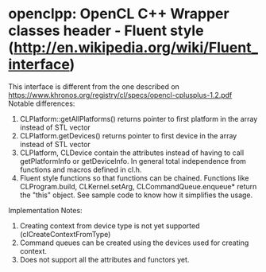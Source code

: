 openclpp: OpenCL C++ Wrapper classes header - Fluent style (http://en.wikipedia.org/wiki/Fluent_interface)
=======

This interface is different from the one described on https://www.khronos.org/registry/cl/specs/opencl-cplusplus-1.2.pdf
Notable differences:
   1. CLPlatform::getAllPlatforms() returns pointer to first platform in the array instead of STL vector
   1. CLPlatform.getDevices() returns pointer to first device in the array instead of STL vector
   1. CLPlatform, CLDevice contain the attributes instead of having to call getPlatformInfo or getDeviceInfo. In general total independence from functions and macros defined in cl.h.
   1. Fluent style functions so that functions can be chained. Functions like CLProgram.build, CLKernel.setArg, CLCommandQueue.enqueue* return the "this" object. See sample code to know how it simplifies the usage.

Implementation Notes: 
   1. Creating context from device type is not yet supported (clCreateContextFromType)
   1. Command queues can be created using the devices used for creating context.
   1. Does not support all the attributes and functors yet.
